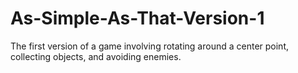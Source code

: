 # As-Simple-As-That-Version-1
The first version of a game involving rotating around a center point, collecting objects, and avoiding enemies.

